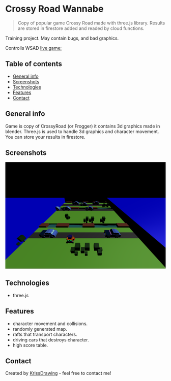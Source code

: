 # Crossy Road Wannabe

> Copy of popular game Crossy Road made with three.js library. Results are stored in firestore added and readed by cloud functions.

Training project. May contain bugs, and bad graphics.

Controlls WSAD
[live game:](https://crossyroadwannabe.web.app/)

## Table of contents

- [General info](#general-info)
- [Screenshots](#screenshots)
- [Technologies](#technologies)
- [Features](#features)
- [Contact](#contact)

## General info

Game is copy of CrossyRoad (or Frogger) it contains 3d graphics made in blender. Three.js is used to handle 3d graphics and character movement. You can store your results in firestore.

## Screenshots

![main page](./img/crossyRoad.png)

## Technologies

- three.js

## Features

- character movement and collisions.
- randomly generated map.
- rafts that transport characters.
- driving cars that destroys character.
- high score table.

## Contact

Created by [KrissDrawing](https://krissdrawing.pl/) - feel free to contact me!
